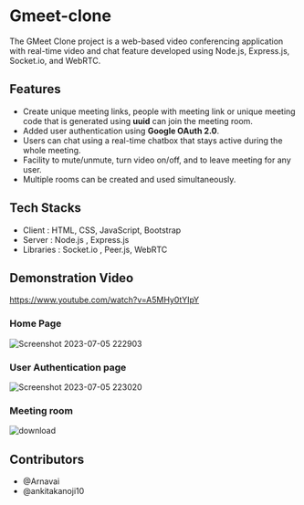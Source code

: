 # Gmeet-clone
The GMeet Clone project is a web-based video conferencing application with real-time video and chat feature developed using Node.js, Express.js,  Socket.io, and WebRTC. 

## Features
* Create unique meeting links, people with meeting link or unique meeting code that is generated using **uuid** can join the meeting room.
* Added user authentication using **Google OAuth 2.0**.
* Users can chat using a real-time chatbox that stays active during the whole meeting.
* Facility to mute/unmute, turn video on/off, and to leave meeting for any user.
* Multiple rooms can be created and used simultaneously.

## Tech Stacks
* Client : HTML, CSS, JavaScript, Bootstrap
* Server : Node.js , Express.js
* Libraries : Socket.io , Peer.js, WebRTC

## Demonstration Video
https://www.youtube.com/watch?v=A5MHy0tYIpY


### Home Page
![Screenshot 2023-07-05 222903](https://github.com/ankitakanoji10/Gmeet-clone/assets/95422118/2c96be23-ee38-44ce-8824-0d253a464ca6)


### User Authentication page
![Screenshot 2023-07-05 223020](https://github.com/ankitakanoji10/Gmeet-clone/assets/95422118/9adcb86a-af64-48d6-9970-afc79e3a9586)


### Meeting room 
![download](https://github.com/ankitakanoji10/Gmeet-clone/assets/95422118/fea1619a-d4c4-4f87-a730-8453cb540557)

## Contributors 
* @Arnavai
* @ankitakanoji10

